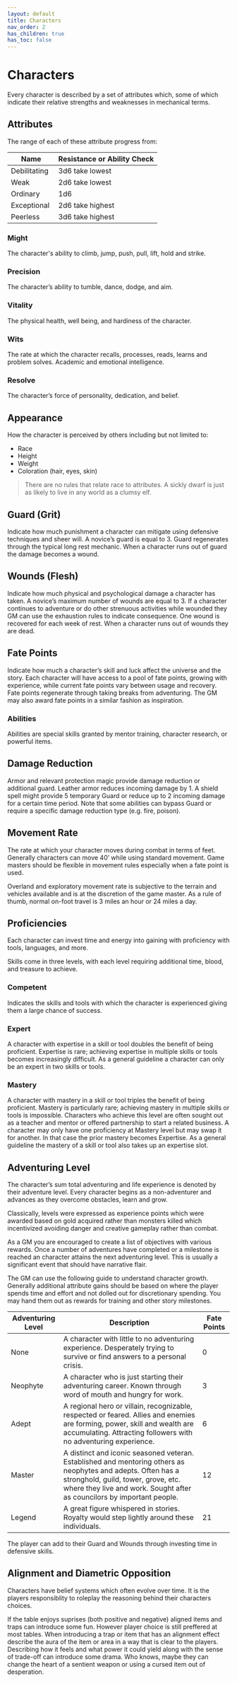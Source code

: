 ```yaml
---
layout: default
title: Characters
nav_order: 2
has_children: true
has_toc: false
---
```


# Characters

Every character is described by a set of attributes which, some of which indicate their relative strengths and weaknesses in mechanical terms.


## Attributes

The range of each of these attribute progress from:

| Name          | Resistance or Ability Check     |
| ------------- | ------------------------------- |
| Debilitating  | 3d6 take lowest                 |
| Weak          | 2d6 take lowest                 |
| Ordinary      | 1d6                             |
| Exceptional   | 2d6 take highest                |
| Peerless      | 3d6 take highest                |


### Might

The character's ability to climb, jump, push, pull, lift, hold and strike.


### Precision

The character’s ability to tumble, dance, dodge, and aim.


### Vitality

The physical health, well being, and hardiness of the character.


### Wits

The rate at which the character recalls, processes, reads, learns and problem solves. Academic and emotional intelligence.


### Resolve

The character’s force of personality, dedication, and belief.


## Appearance

How the character is perceived by others including but not limited to:

- Race
- Height
- Weight
- Coloration (hair, eyes, skin)

> There are no rules that relate race to attributes. A sickly dwarf is just as likely to live in any world as a clumsy elf.

## Guard (Grit)

Indicate how much punishment a character can mitigate using defensive techniques and sheer will. A novice’s guard is equal to 3. Guard regenerates through the typical long rest mechanic. When a character runs out of guard the damage becomes a wound.


## Wounds (Flesh)

Indicate how much physical and psychological damage a character has taken. A novice’s maximum number of wounds are equal to 3. If a character continues to adventure or do other strenuous activities while wounded they GM can use the exhaustion rules to indicate consequence. One wound is recovered for each week of rest. When a character runs out of wounds they are dead.


## Fate Points

Indicate how much a character’s skill and luck affect the universe and the story. Each character will have access to a pool of fate points, growing with experience, while current fate points vary between usage and recovery. Fate points regenerate through taking breaks from adventuring. The GM may also award fate points in a similar fashion as inspiration.

### Abilities

Abilities are special skills granted by mentor training, character research, or powerful items.


## Damage Reduction

Armor and relevant protection magic provide damage reduction or additional guard. Leather armor reduces incoming damage by 1. A shield spell might provide 5 temporary Guard or reduce up to 2 incoming damage for a certain time period. Note that some abilities can bypass Guard or require a specific damage reduction type (e.g. fire, poison).


## Movement Rate

The rate at which your character moves during combat in terms of feet. Generally characters can move 40’ while using standard movement. Game masters should be flexible in movement rules especially when a fate point is used.

Overland and exploratory movement rate is subjective to the terrain and vehicles available and is at the discretion of the game master. As a rule of thumb, normal on-foot travel is 3 miles an hour or 24 miles a day.

## Proficiencies

Each character can invest time and energy into gaining with proficiency with tools, languages, and more.

Skills come in three levels, with each level requiring additional time, blood, and treasure to achieve.

### Competent
Indicates the skills and tools with which the character is experienced giving them a large chance of success.

### Expert
A character with expertise in a skill or tool doubles the benefit of being proficient. Expertise is rare; achieving expertise in multiple skills or tools becomes increasingly difficult. As a general guideline a character can only be an expert in two skills or tools.

### Mastery
A character with mastery in a skill or tool triples the benefit of being proficient. Mastery is particularly rare; achieving mastery in multiple skills or tools is impossible. Characters who achieve this level are often sought out as a teacher and mentor or offered partnership to start a related business. A character may only have one proficiency at Mastery level but may swap it for another. In that case the prior mastery becomes Expertise. As a general guideline the mastery of a skill or tool also takes up an expertise slot.


## Adventuring Level

The character’s sum total adventuring and life experience is denoted by their adventure level. Every character begins as a non-adventurer and advances as they overcome obstacles, learn and grow.

Classically, levels were expressed as experience points which were awarded based on gold acquired rather than monsters killed which incentivized avoiding danger and creative gameplay rather than combat. 

As a GM you are encouraged to create a list of objectives with various rewards. Once a number of adventures have completed or a milestone is reached an character attains the next adventuring level. This is usually a significant event that should have narrative flair.

The GM can use the following guide to understand character growth. Generally additional attribute gains should be based on where the player spends time and effort and not dolled out for discretionary spending. You may hand them out as rewards for training and other story milestones.

| Adventuring Level     | Description                                                                                                                                                                                                                   |  Fate Points     |
| --------------------- | ----------------------------------------------------------------------------------------------------------------------------------------------------------------------------------------------------------------------------- | ---------------- |
| None                  | A character with little to no adventuring experience. Desperately trying to survive or find answers to a personal crisis.                                                                                                     | 0                |
| Neophyte              | A character who is just starting their adventuring career. Known through word of mouth and hungry for work.                                                                                                                   | 3                |
| Adept                 | A regional hero or villain, recognizable, respected or feared. Allies and enemies are forming, power, skill and wealth are accumulating. Attracting followers with no adventuring experience.                                 | 6                |
| Master                | A distinct and iconic seasoned veteran. Established and mentoring others as neophytes and adepts. Often has a stronghold, guild, tower, grove, etc. where they live and work. Sought after as councilors by important people. | 12               |
| Legend                | A great figure whispered in stories. Royalty would step lightly around these individuals.                                                                                                                                     | 21               |

The player can add to their Guard and Wounds through investing time in defensive skills.

## Alignment and Diametric Opposition

Characters have belief systems which often evolve over time. It is the players responsiblity to roleplay the reasoning behind their characters choices. 

If the table enjoys suprises (both positive and negative) aligned items and traps can introduce some fun. However player choice is still preffered at most tables. When introducing a trap or item that has an alignment effect describe the aura of the item or area in a way that is clear to the players. Describing how it feels and what power it could yield along with the sense of trade-off can introduce some drama. Who knows, maybe they can change the heart of a sentient weapon or using a cursed item out of desperation. 


